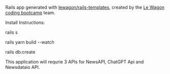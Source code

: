 Rails app generated with [lewagon/rails-templates](https://github.com/lewagon/rails-templates), created by the [Le Wagon coding bootcamp](https://www.lewagon.com) team.

Install Instructions:

rails s

rails yarn build --watch

rails db:create

This application will requrie 3 APIs for NewsAPI, ChatGPT Api and Newsdataio API.
